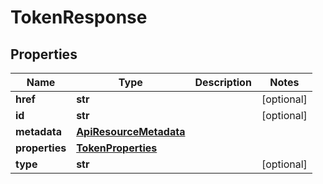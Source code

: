 # TokenResponse

## Properties
| Name | Type | Description | Notes |
| ------------ | ------------- | ------------- | ------------- |
| **href** | **str** |  | [optional]  |
| **id** | **str** |  | [optional]  |
| **metadata** | [**ApiResourceMetadata**](ApiResourceMetadata.md) |  |  |
| **properties** | [**TokenProperties**](TokenProperties.md) |  |  |
| **type** | **str** |  | [optional]  |



